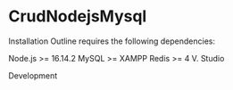 # CrudNodejsMysql



Installation
Outline requires the following dependencies:

Node.js >= 16.14.2
MySQL >= XAMPP
Redis >= 4
V. Studio


Development
